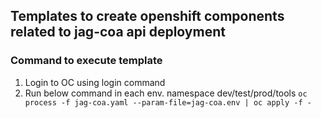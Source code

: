 ## Templates to create openshift components related to jag-coa api deployment

### Command to execute template
1) Login to OC using login command
2) Run below command in each env. namespace dev/test/prod/tools
   ``oc process -f jag-coa.yaml --param-file=jag-coa.env | oc apply -f -``


